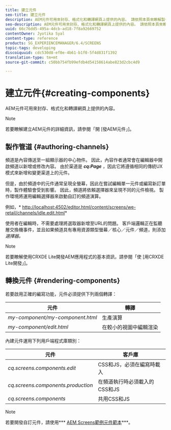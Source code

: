 ```yaml
---
title: 建立元件
seo-title: 建立元件
description: AEM元件可用來封存、格式化和轉譯網頁上提供的內容。 請依照本頁來瞭解製作頻道和轉換元件。
seo-description: AEM元件可用來封存、格式化和轉譯網頁上提供的內容。 請依照本頁來瞭解製作頻道和轉換元件。
uuid: 66c76dd5-495a-4dcb-ad18-7f8a92669752
contentOwner: Jyotika Syal
content-type: reference
products: SG_EXPERIENCEMANAGER/6.4/SCREENS
topic-tags: developing
discoiquuid: cdc530d8-ef0e-4b61-b1f0-5f4d831f1392
translation-type: tm+mt
source-git-commit: c50bb754fb99efdb4d54158614abe823d2cbc4d9

---
```



# 建立元件{#creating-components}

AEM元件可用來封存、格式化和轉譯網頁上提供的內容。

>[!NOTE]
>
>若要瞭解建立AEM元件的詳細資訊，請參閱「開 [發AEM元件」]。

## 製作管道 {#authoring-channels}

頻道是內容傳送至一組顯示器的中心物件。 因此，內容作者通常會在編輯器中開啟頻道以新增或修改內容。 由於渠道是 ***cq:Page*** ，因此它將遵循相同的傳統UX模式來新增和變更渠道上的元件。

但是，由於頻道中的元件通常呈現全螢幕，因此在嘗試編輯單一元件或編寫新訂單時，製作體驗會受到影響。 因此，頻道將依賴選擇器來呈現不同的元件檢視。 製作環境將運用編輯選擇器來啟動自訂的頻道演算。

例如，* [http://localhost:4502/editor.html/content/screens/we-retail/channels/idle.edit.html](http://localhost:4502/editor.html/content/screens/we-retail/channels/idle.edit.html)*

使用者在編輯時，不需要處理將選取器新增至URL的問題。 客戶端邏輯正在監聽層交換機事件，並且如果頻道具有專用資源類型螢幕／核心／元件／頻道，則添加 *選擇器。*

>[!NOTE]
>
>若要瞭解使用CRXDE Lite開發AEM應用程式的基本資訊，請參閱「使 [用CRXDE Lite開發」]。

## 轉換元件 {#rendering-components}

若要啟用正確的編寫功能，元件必須提供下列兩個轉譯：

| **元件** | **轉譯** |
|---|---|
| *my-component/my-component.html* | 生產演算 |
| *my-component/edit.html* | 在較小的視圖中編輯渲染 |

內建元件運用下列用戶端程式庫類別：

| **元件** | **客戶庫** |
|---|---|
| *cq.screens.components.edit* | CSS和JS，必須在編寫時載入 |
| *cq.screens.components.production* | 在頻道執行時必須載入的CSS和JS |
| *cq.screens.components* | 共用CSS和JS |

>[!NOTE]
>
>若要開發自訂元件，請使用*** [AEM Screens範例元件範本](https://github.com/Adobe-Marketing-Cloud/aem-screens-component-template)***。

